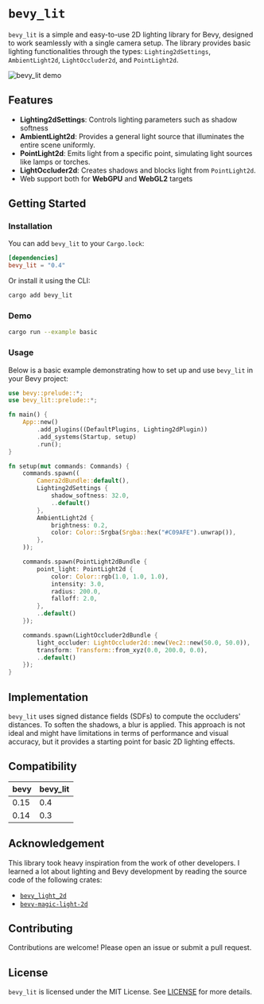 # `bevy_lit`

`bevy_lit` is a simple and easy-to-use 2D lighting library for Bevy, designed to work seamlessly with a single camera setup. The library provides basic lighting functionalities through the types: `Lighting2dSettings`, `AmbientLight2d`, `LightOccluder2d`, and `PointLight2d`.

![bevy_lit demo](https://github.com/malbernaz/bevy_lit/blob/main/static/demo.png)

## Features

- **Lighting2dSettings**: Controls lighting parameters such as shadow softness
- **AmbientLight2d**: Provides a general light source that illuminates the entire scene uniformly.
- **PointLight2d**: Emits light from a specific point, simulating light sources like lamps or torches.
- **LightOccluder2d**: Creates shadows and blocks light from `PointLight2d`.
- Web support both for **WebGPU** and **WebGL2** targets

## Getting Started

### Installation

You can add `bevy_lit` to your `Cargo.lock`:

```toml
[dependencies]
bevy_lit = "0.4"
```

Or install it using the CLI:

```sh
cargo add bevy_lit
```

### Demo

```sh
cargo run --example basic
```

### Usage

Below is a basic example demonstrating how to set up and use `bevy_lit` in your Bevy project:

```rust
use bevy::prelude::*;
use bevy_lit::prelude::*;

fn main() {
    App::new()
        .add_plugins((DefaultPlugins, Lighting2dPlugin))
        .add_systems(Startup, setup)
        .run();
}

fn setup(mut commands: Commands) {
    commands.spawn((
        Camera2dBundle::default(),
        Lighting2dSettings {
            shadow_softness: 32.0,
            ..default()
        },
        AmbientLight2d {
            brightness: 0.2,
            color: Color::Srgba(Srgba::hex("#C09AFE").unwrap()),
        },
    ));

    commands.spawn(PointLight2dBundle {
        point_light: PointLight2d {
            color: Color::rgb(1.0, 1.0, 1.0),
            intensity: 3.0,
            radius: 200.0,
            falloff: 2.0,
        },
        ..default()
    });

    commands.spawn(LightOccluder2dBundle {
        light_occluder: LightOccluder2d::new(Vec2::new(50.0, 50.0)),
        transform: Transform::from_xyz(0.0, 200.0, 0.0),
        ..default()
    });
}
```

## Implementation

`bevy_lit` uses signed distance fields (SDFs) to compute the occluders' distances. To soften the shadows, a blur is applied. This approach is not ideal and might have limitations in terms of performance and visual accuracy, but it provides a starting point for basic 2D lighting effects.

## Compatibility

| bevy | bevy_lit |
| ---- | -------- |
| 0.15 | 0.4      |
| 0.14 | 0.3      |

## Acknowledgement

This library took heavy inspiration from the work of other developers. I learned a lot about lighting and Bevy development by reading the source code of the following crates:

- [`bevy_light_2d`](https://github.com/jgayfer/bevy_light_2d)
- [`bevy-magic-light-2d`](https://github.com/zaycev/bevy-magic-light-2d)

## Contributing

Contributions are welcome! Please open an issue or submit a pull request.

## License

`bevy_lit` is licensed under the MIT License. See [LICENSE](LICENSE) for more details.
